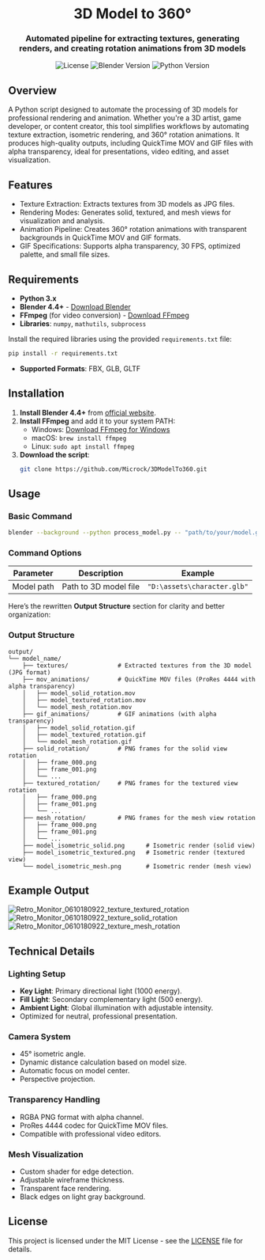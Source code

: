 <div align="center">

# **3D Model to 360°**

### **Automated pipeline for extracting textures, generating renders, and creating rotation animations from 3D models**

<p>
	<img src="https://img.shields.io/badge/License-MIT-blue?style=for-the-badge" alt="License">
	<img src="https://img.shields.io/badge/Blender-4.4+-orange?style=for-the-badge" alt="Blender Version">
	<img src="https://img.shields.io/badge/Python-3.9+-yellow?style=for-the-badge" alt="Python Version">
</p>

</div>

## Overview

A Python script designed to automate the processing of 3D models for professional rendering and animation. Whether you're a 3D artist, game developer, or content creator, this tool simplifies workflows by automating texture extraction, isometric rendering, and 360° rotation animations. It produces high-quality outputs, including QuickTime MOV and GIF files with alpha transparency, ideal for presentations, video editing, and asset visualization.

## Features

- Texture Extraction: Extracts textures from 3D models as JPG files.
- Rendering Modes: Generates solid, textured, and mesh views for visualization and analysis.
- Animation Pipeline: Creates 360° rotation animations with transparent backgrounds in QuickTime MOV and GIF formats.
- GIF Specifications: Supports alpha transparency, 30 FPS, optimized palette, and small file sizes.

## Requirements

- **Python 3.x**
- **Blender 4.4+** - [Download Blender](https://www.blender.org/download/)
- **FFmpeg** (for video conversion) - [Download FFmpeg](https://ffmpeg.org/download.html)
- **Libraries**: `numpy`, `mathutils`, `subprocess`

Install the required libraries using the provided `requirements.txt` file:
```bash
pip install -r requirements.txt
```

- **Supported Formats**: FBX, GLB, GLTF

## Installation

1. **Install Blender 4.4+** from [official website](https://www.blender.org/download/).
2. **Install FFmpeg** and add it to your system PATH:
   - Windows: [Download FFmpeg for Windows](https://www.gyan.dev/ffmpeg/builds/)
   - macOS: `brew install ffmpeg`
   - Linux: `sudo apt install ffmpeg`
3. **Download the script**:
   ```bash
   git clone https://github.com/Microck/3DModelTo360.git
   ```

## Usage

### Basic Command
```bash
blender --background --python process_model.py -- "path/to/your/model.glb"
```

### Command Options
| Parameter | Description | Example |
|-----------|-------------|---------|
| Model path | Path to 3D model file | `"D:\assets\character.glb"` |

Here’s the rewritten **Output Structure** section for clarity and better organization:


### Output Structure

```
output/
└── model_name/
    ├── textures/              # Extracted textures from the 3D model (JPG format)
    ├── mov_animations/        # QuickTime MOV files (ProRes 4444 with alpha transparency)
    │   ├── model_solid_rotation.mov
    │   ├── model_textured_rotation.mov
    │   └── model_mesh_rotation.mov
    ├── gif_animations/        # GIF animations (with alpha transparency)
    │   ├── model_solid_rotation.gif
    │   ├── model_textured_rotation.gif
    │   └── model_mesh_rotation.gif
    ├── solid_rotation/        # PNG frames for the solid view rotation
    │   ├── frame_000.png
    │   ├── frame_001.png
    │   └── ...
    ├── textured_rotation/     # PNG frames for the textured view rotation
    │   ├── frame_000.png
    │   ├── frame_001.png
    │   └── ...
    ├── mesh_rotation/         # PNG frames for the mesh view rotation
    │   ├── frame_000.png
    │   ├── frame_001.png
    │   └── ...
    ├── model_isometric_solid.png      # Isometric render (solid view)
    ├── model_isometric_textured.png   # Isometric render (textured view)
    └── model_isometric_mesh.png       # Isometric render (mesh view)
```

## Example Output

![Retro_Monitor_0610180922_texture_textured_rotation](https://github.com/user-attachments/assets/1a7e3d22-f5d6-455f-9b9a-1e8700b7845b)
![Retro_Monitor_0610180922_texture_solid_rotation](https://github.com/user-attachments/assets/5733c280-b30a-472a-af98-5016b3f3f71f)
![Retro_Monitor_0610180922_texture_mesh_rotation](https://github.com/user-attachments/assets/91a68423-e22a-4eae-ab4d-c96cb73683d1)


## Technical Details

### Lighting Setup
- **Key Light**: Primary directional light (1000 energy).
- **Fill Light**: Secondary complementary light (500 energy).
- **Ambient Light**: Global illumination with adjustable intensity.
- Optimized for neutral, professional presentation.

### Camera System
- 45° isometric angle.
- Dynamic distance calculation based on model size.
- Automatic focus on model center.
- Perspective projection.

### Transparency Handling
- RGBA PNG format with alpha channel.
- ProRes 4444 codec for QuickTime MOV files.
- Compatible with professional video editors.

### Mesh Visualization
- Custom shader for edge detection.
- Adjustable wireframe thickness.
- Transparent face rendering.
- Black edges on light gray background.

## License

This project is licensed under the MIT License - see the [LICENSE](LICENSE) file for details.
